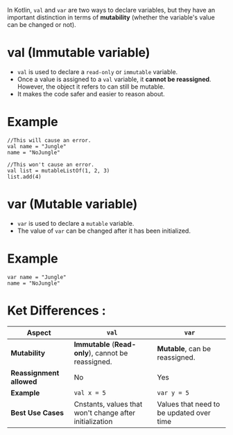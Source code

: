 In Kotlin, `val` and `var` are two ways to declare variables, but they have an important distinction in terms of **mutability** (whether the variable's value can be changed or not).


# val (Immutable variable)
- `val` is used to declare a `read-only` or `immutable` variable.
- Once a value is assigned to a `val` variable, it **cannot be reassigned**.  
  However, the object it refers to can still be mutable.
- It makes the code safer and easier to reason about.

# Example
```
//This will cause an error.
val name = "Jungle"
name = "NoJungle"

//This won't cause an error.
val list = mutableListOf(1, 2, 3)
list.add(4)
```

# var (Mutable variable)
- `var` is used to declare a `mutable` variable.
- The value of `var` can be changed after it has been initialized.

# Example
```
var name = "Jungle"
name = "NoJungle"

```

# Ket Differences : 
| **Aspect** | `val` | `var` |
| ---------- | ---------- | ---------- |
| **Mutability** | **Immutable** (**Read-only**), cannot be reassigned. | **Mutable**, can be reassigned. |
| **Reassignment allowed** | No | Yes |
| **Example** |  `val x = 5` | `var y = 5` |
| **Best Use Cases** | Cnstants, values that won't change after initialization | Values that need to be updated over time |
